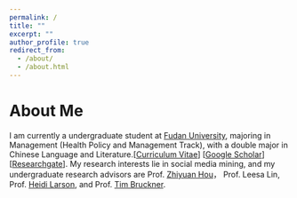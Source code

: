 ```yaml
---
permalink: /
title: ""
excerpt: ""
author_profile: true
redirect_from: 
  - /about/
  - /about.html
---
```


About Me
======
I am currently a undergraduate student at [Fudan University](https://www.fudan.edu.cn/en/main.psp), majoring in Management (Health Policy and Management Track), with a double major in Chinese Language and Literature.[[Curriculum Vitae]()] [[Google Scholar](https://scholar.google.com/citations?user=lP_Xz1UAAAAJ&hl=en&authuser=1)] [[Researchgate](https://www.researchgate.net/profile/Xinyu_Zhou33)]. My research interests lie in social media mining, and my undergraduate research advisors are Prof. [Zhiyuan Hou](http://sph.fudan.edu.cn/t/150)， Prof. Leesa Lin, Prof. [Heidi Larson](https://www.lshtm.ac.uk/aboutus/people/larson.heidi), and Prof. [Tim Bruckner](https://faculty.sites.uci.edu/bruckner/).
